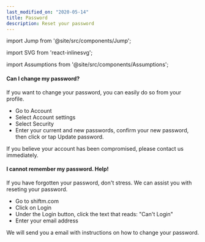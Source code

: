 ```yaml
---
last_modified_on: "2020-05-14"
title: Password
description: Reset your password
---
```


import Jump from '@site/src/components/Jump';

import SVG from 'react-inlinesvg';

import Assumptions from '@site/src/components/Assumptions';

<Assumptions name="guide">

</Assumptions>


#### Can I change my password?
If you want to change your password, you can easily do so from your profile.

* Go to Account
* Select Account settings
* Select Security
* Enter your current and new passwords, confirm your new password, then click or tap Update password.

If you believe your account has been compromised, please contact us immediately.

#### I cannot remember my password. Help!
If you have forgotten your password, don't stress. We can assist you with reseting your password.

* Go to shiftm.com
* Click on Login
* Under the Login button, click the text that reads: "Can't Login"
* Enter your email address

We will send you a email with instructions on how to change your password.


[docs.strategies#daemon]: /docs/setup/deployment/strategies/#daemon
[docs.strategies#sidecar]: /docs/setup/deployment/strategies/#sidecar
[urls.rust]: https://www.rust-lang.org/
[urls.vector_performance]: https://shiftm.com/#performance


[docs.installation]: /docs/setup/installation/
[docs.process-management#flags]: /docs/administration/process-management/#flags
[docs.process-management#starting]: /docs/administration/process-management/#starting
[docs.reference.env-vars]: /docs/reference/env-vars/
[docs.reference.templating]: /docs/reference/templating/
[docs.reference]: /docs/reference/
[urls.globbing]: https://en.wikipedia.org/wiki/Glob_(programming)
[urls.strptime_specifiers]: https://docs.rs/chrono/0.4.11/chrono/format/strftime/index.html#specifiers
[urls.toml]: https://github.com/toml-lang/toml
